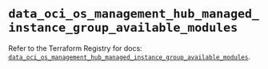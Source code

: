 # `data_oci_os_management_hub_managed_instance_group_available_modules`

Refer to the Terraform Registry for docs: [`data_oci_os_management_hub_managed_instance_group_available_modules`](https://registry.terraform.io/providers/oracle/oci/6.18.0/docs/data-sources/os_management_hub_managed_instance_group_available_modules).
